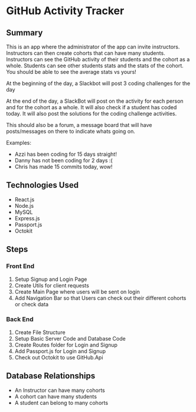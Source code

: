 # GitHub Activity Tracker
## Summary
This is an app where the administrator of the app can invite instructors. Instructors can then create cohorts that can have many students. Instructors can see the GitHub activity of their students and the cohort as a whole. Students can see other students stats and the stats of the cohort. You should be able to see the average stats vs yours!

At the beginning of the day, a Slackbot will post 3 coding challenges for the day

At the end of the day, a SlackBot will post on the activity for each person and for the cohort as a whole. It will also check if a student has coded today. It will also post the solutions for the coding challenge activities.

This should also be a forum, a message board that will have posts/messages on there to indicate whats going on.

Examples: 
- Azzi has been coding for 15 days straight!
- Danny has not been coding for 2 days :(
- Chris has made 15 commits today, wow!

## Technologies Used
- React.js
- Node.js
- MySQL
- Express.js
- Passport.js
- Octokit

## Steps
### Front End
1. Setup Signup and Login Page
2. Create Utils for client requests
3. Create Main Page where users will be sent on login
4. Add Navigation Bar so that Users can check out their different cohorts or check data

### Back End
1. Create File Structure
2. Setup Basic Server Code and Database Code
3. Create Routes folder for Login and Signup
4. Add Passport.js for Login and Signup
5. Check out Octokit to use GitHub.Api

## Database Relationships
- An Instructor can have many cohorts 
- A cohort can have many students
- A student can belong to many cohorts
